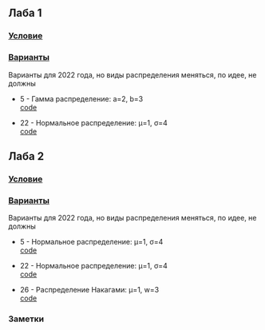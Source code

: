 ## Лаба 1

### [Условие][task_1]

### [Варианты][variants]

Варианты для 2022 года, но виды распределения меняться, по идее, не должны

* 5 - Гамма распределение: a=2, b=3  
  [code][laba_1_5]

* 22 - Нормальное распределение: μ=1, σ=4  
  [code][laba_1_22]

## Лаба 2

### [Условие][task_2]

### [Варианты][variants]

Варианты для 2022 года, но виды распределения меняться, по идее, не должны

* 5 - Нормальное распределение: μ=1, σ=4  
  [code][laba_2_5]

* 22 - Нормальное распределение: μ=1, σ=4  
  [code][laba_2_22]
  

* 26 - Распределение Накагами: μ=1, w=3  
  [code][laba_2_26]

### Заметки

[variants]: https://vk.com/doc261566934_629314963?hash=39UpNTZyvN6EqkZYXWSZzfz7Xnj5lHVXxVjxEZTY75k&dl=zkRRQ5QPYB4p7CxSerYb7RA61a4DvLKZHbKxvntiFKD

[task_1]: https://vk.com/doc261566934_629314993?hash=j1fJkzKGfIZP11mYvQu0xP9ZInJZiZtw7tgiL5xcDB8&dl=l8QciqfYi7ATjn9dNi374oSwaqzmWmhzKdnoZigKFTk

[laba_1_5]: ../laba_1/num_5.m

[laba_1_22]: ../laba_1/num_22.m


[task_2]: ../media/laba_2/task.pdf

[laba_2_5]: ../laba_2/num_5.m

[laba_2_22]: ../laba_2/num_22.m

[laba_2_26]: ../laba_2/num_26.m